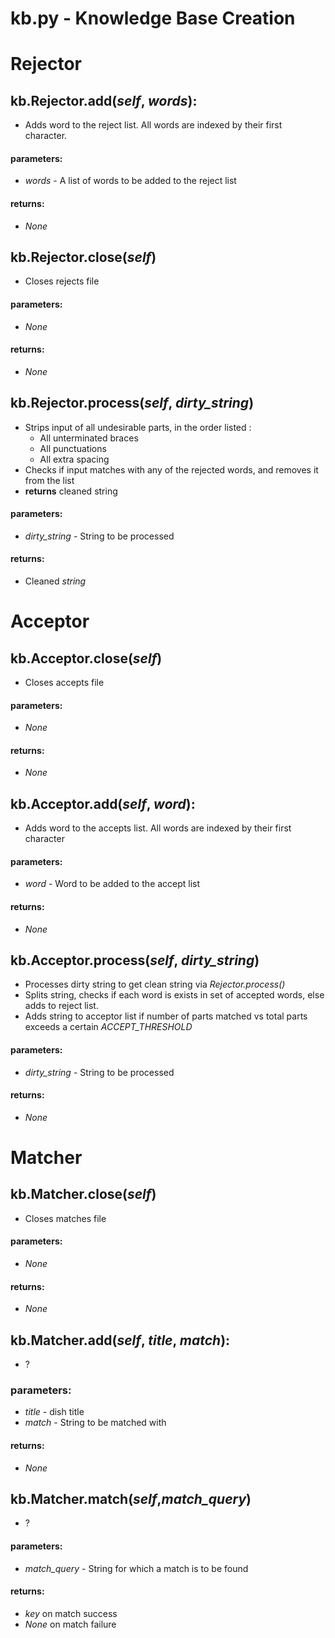 # kb.py - Knowledge Base Creation

# Rejector

##  kb.Rejector.add(*self*, *words*):  
 *  Adds word to the reject list. All words are indexed by their first character.

#### parameters:
- *words* - A list of words to be added to the reject list

#### returns: 
- *None*


## kb.Rejector.close(*self*)
 *  Closes rejects file

#### parameters:
- *None*

#### returns: 
- *None*


## kb.Rejector.process(*self*, *dirty_string*)  
 * Strips input of all undesirable parts, in the order listed :  
    * All unterminated braces
    * All punctuations
    * All extra spacing
 * Checks if input matches with any of the rejected words, and removes it from the list
 * **returns** cleaned string

#### parameters:
- *dirty_string* - String to be processed

#### returns: 
- Cleaned *string*

##

# Acceptor

## kb.Acceptor.close(*self*)
 *  Closes accepts file

#### parameters:
- *None*

#### returns: 
- *None*

## kb.Acceptor.add(*self*, *word*):  
 *  Adds word to the accepts list. All words are indexed by their first character

#### parameters:
- *word* - Word to be added to the accept list
#### returns: 
- *None*

## kb.Acceptor.process(*self*, *dirty_string*)
 * Processes dirty string to get clean string via *Rejector.process()*
 * Splits string, checks if each word is exists in set of accepted words, else adds to reject list.
 * Adds string to acceptor list if number of parts matched vs total parts exceeds a certain *ACCEPT_THRESHOLD*

#### parameters:
- *dirty_string* - String to be processed

#### returns: 
- *None*

##

# Matcher

## kb.Matcher.close(*self*)
 *  Closes matches file

#### parameters:
- *None*

#### returns: 
- *None*

## kb.Matcher.add(*self*, *title*, *match*):  
 *  ?

### parameters:
- *title* - dish title
- *match* - String to be matched with

#### returns: 
- *None*


## kb.Matcher.match(*self*,*match_query*)
 * ?

#### parameters:
- *match_query* - String for which a match is to be found

#### returns:
- *key* on match success
- *None* on match failure



##


